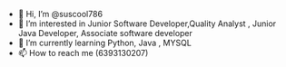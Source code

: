 - 👋 Hi, I’m @suscool786
- 👀 I’m interested in Junior Software Developer,Quality Analyst , Junior Java Developer, Associate software developer
- 🌱 I’m currently learning Python, Java , MYSQL
- 📫 How to reach me (6393130207)

<!---
suscool786/suscool786 is a ✨ special ✨ repository because its `README.md` (this file) appears on your GitHub profile.
You can click the Preview link to take a look at your changes.
--->
